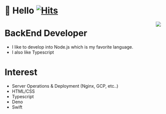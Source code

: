 # 👋 Hello [![Hits](https://hits.seeyoufarm.com/api/count/incr/badge.svg?url=https%3A%2F%2Fgithub.com%2FHeavyrisem&count_bg=%2379C83D&title_bg=%23555555&icon=&icon_color=%23E7E7E7&title=hits&edge_flat=false)](https://hits.seeyoufarm.com)

<img align="right" src="https://github-readme-stats.vercel.app/api/top-langs/?username=heavyrisem&layout=compact&theme=graywhite" />


# BackEnd Developer
- I like to develop into Node.js which is my favorite language.
- I also like Typescript

# Interest
- Server Operations & Deployment (Nginx, GCP, etc..)
- HTML/CSS
- Typescript
- Deno
- Swift

